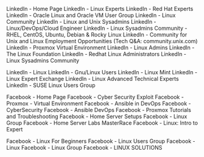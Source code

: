 LinkedIn - Home Page
LinkedIn - Linux Experts
LinkedIn - Red Hat Experts
LinkedIn - Oracle Linux and Oracle VM User Group
LinkedIn - Linux Community
LinkedIn - Linux and Unix Sysadmins
LinkedIn - Linux/DevOps/Cloud Engineer 
LinkedIn - Linux Sysadmins Community - RHEL, CentOS, Ubuntu, Debian & Rocky Linux
LinkedIn - Community for Unix and Linux Employment Opportunities (Tech Q&A: community.unix.com)
LinkedIn - Proxmox Virtual Environment
LinkedIn - Linux Admins
LinkedIn - The Linux Foundation 
LinkedIn - Redhat Linux Administrators
LinkedIn - Linux Sysadmins Community


LinkedIn - Linux
LinkedIn - Gnu/Linux Users
LinkedIn - Linux Mint
LinkedIn - Linux Expert Exchange
LinkedIn - Linux Advanced Technical Experts
LinkedIn - SUSE Linux Users Group


Facebook - Home Page
Facebook - Cyber Security Exploit
Facebook - Proxmox - Virtual Environment
Facebook - Ansible in DevOps
Facebook - CyberSecurity
Facebook - Ansible DevOps
Facebook - Proxmox Tutorials and Troubleshooting
Facebook - Home Server Setups
Facebook - Linux Group
Facebook - Home Server Labs MasterRace
Facebook - Linux: Intro to Expert

Facebook - Linux For Beginners
Facebook - Linux Users Group
Facebook - Linux
Facebook - Linux Group
Facebook - LINUX SOLUTIONS
